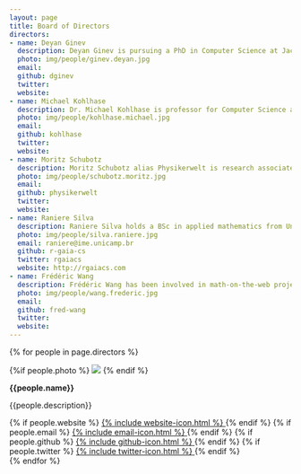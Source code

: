 ```yaml
---
layout: page
title: Board of Directors
directors:
- name: Deyan Ginev
  description: Deyan Ginev is pursuing a PhD in Computer Science at Jacobs University Bremen, with a focus on semantic enrichment of TeX formulas into Content MathML. He is also a core developer for LaTeXML, Authorea and PlanetMath.
  photo: img/people/ginev.deyan.jpg
  email:
  github: dginev
  twitter:
  website:
- name: Michael Kohlhase
  description: Dr. Michael Kohlhase is professor for Computer Science at Jacobs University Bremen. His research interests range from automated reasoning to eLearning via natural language semantics and the Semantic Web.
  photo: img/people/kohlhase.michael.jpg
  email:
  github: kohlhase
  twitter:
  website:
- name: Moritz Schubotz
  description: Moritz Schubotz alias Physikerwelt is research associate at Technische Universität Berlin. His research vision is to find instantiations of mathematical concepts independent of the concrete representation in huge corpora of human readable documents.
  photo: img/people/schubotz.moritz.jpg
  email:
  github: physikerwelt
  twitter:
  website:
- name: Raniere Silva
  description: Raniere Silva holds a BSc in applied mathematics from University of Campinas and is involved with MathML as an enthusiast. He is also a core developer for Software Carpentry.
  photo: img/people/silva.raniere.jpg
  email: raniere@ime.unicamp.br
  github: r-gaia-cs
  twitter: rgaiacs
  website: http://rgaiacs.com
- name: Frédéric Wang
  description: Frédéric Wang has been involved in math-on-the-web projects for several years and has contributed to MathML support of web engines and accessibility tools. He holds a master degree in pure mathematics from University of Paris VI and an engineer's degree in computer science from ENSIIE.
  photo: img/people/wang.frederic.jpg
  email:
  github: fred-wang
  twitter:
  website:
---
```


{% for people in page.directors %}
<div class="people">
<div class="people-photo">
{%if people.photo %}
<img src="/{{people.photo}}">
{% endif %}
</div>
<div class="people-info">
<p><strong>{{people.name}}</strong></p>
<p>{{people.description}}</p>
{% if people.website %}
<a href="{{people.website}}">
<span class="icon">{% include website-icon.html %}</span>
</a>
{% endif %}
{% if people.email %}
<a href="mailto:{{people.email}}">
<span class="icon">{% include email-icon.html %}</span>
</a>
{% endif %}
{% if people.github %}
<a href="http://github.com/{{people.github}}">
<span class="icon">{% include github-icon.html %}</span>
</a>
{% endif %}
{% if people.twitter %}
<a href="http://twitter.com/{{people.twitter}}">
<span class="icon">{% include twitter-icon.html %}</span>
</a>
{% endif %}
</div>
</div>
{% endfor %}
